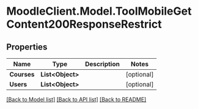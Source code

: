 # MoodleClient.Model.ToolMobileGetContent200ResponseRestrict

## Properties

Name | Type | Description | Notes
------------ | ------------- | ------------- | -------------
**Courses** | **List&lt;Object&gt;** |  | [optional] 
**Users** | **List&lt;Object&gt;** |  | [optional] 

[[Back to Model list]](../README.md#documentation-for-models) [[Back to API list]](../README.md#documentation-for-api-endpoints) [[Back to README]](../README.md)

